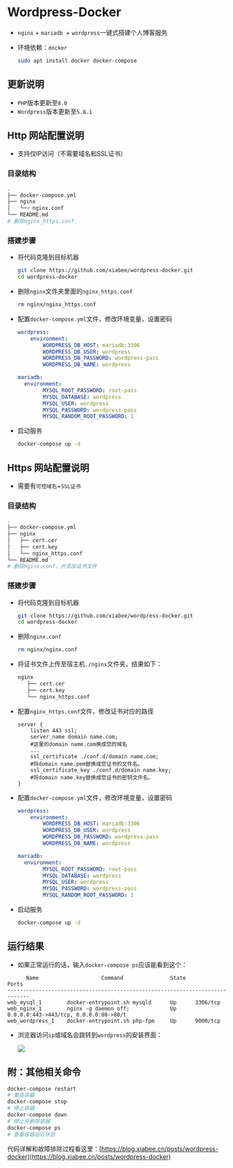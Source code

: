 # Wordpress-Docker

* `nginx` + `mariadb `+ `wordpress`一键式搭建个人博客服务

* 环境依赖：`docker`

  ```bash
  sudo apt install docker docker-compose
  ```

  

## 更新说明

* `PHP`版本更新至`8.0`
* `Wordpress`版本更新至`5.8.1`



## Http 网站配置说明

* 支持仅IP访问（不需要域名和SSL证书）

### 目录结构

```bash
.
├── docker-compose.yml
├── nginx
│   └── nginx.conf
└── README.md
# 删除nginx_https.conf
```



### 搭建步骤

* 将代码克隆到目标机器

  ```bash
  git clone https://github.com/xiabee/wordpress-docker.git
  cd wordpress-docker
  ```

  

* 删除`nginx`文件夹里面的`nginx_https.conf`

  ```bash
  rm nginx/nginx_https.conf
  ```

  

* 配置`docker-compose.yml`文件，修改环境变量，设置密码

  ```yml
  wordpress:
      environment:
          WORDPRESS_DB_HOST: mariadb:3306
          WORDPRESS_DB_USER: wordpress
          WORDPRESS_DB_PASSWORD: wordpress-pass
          WORDPRESS_DB_NAME: wordpress
  
  mariadb:
  	environment:
          MYSQL_ROOT_PASSWORD: root-pass
          MYSQL_DATABASE: wordpress
          MYSQL_USER: wordpress
          MYSQL_PASSWORD: wordpress-pass
          MYSQL_RANDOM_ROOT_PASSWORD: 1
  ```

  

* 启动服务

  ```bash
  docker-compose up -d
  ```



## Https 网站配置说明

* 需要有`可控域名`+`SSL证书`

### 目录结构

```bash
.
├── docker-compose.yml
├── nginx
│	├── cert.cer
│   ├── cert.key
│   └── nginx_https.conf
└── README.md
# 删除nginx.conf，并添加证书文件
```



### 搭建步骤

* 将代码克隆到目标机器

  ```bash
  git clone https://github.com/xiabee/wordpress-docker.git
  cd wordpress-docker
  ```

  

* 删除`nginx.conf`

  ```bash
  rm nginx/nginx.conf
  ```

  

* 将证书文件上传至宿主机`./nginx`文件夹，结果如下：

  ```bash
  nginx
     ├── cert.cer
     ├── cert.key
     └── nginx_https.conf
  ```

  

* 配置`nginx_https.conf`文件，修改证书对应的路径

  ```nginx
  server {
      listen 443 ssl;
      server_name domain name.com; 
      #这里的domain name.com换成您的域名
      ...
      ssl_certificate ./conf.d/domain name.com;   
      #将domain name.pem替换成您证书的文件名。
      ssl_certificate_key ./conf.d/domain name.key;   
      #将domain name.key替换成您证书的密钥文件名。
  }
  ```

  

* 配置`docker-compose.yml`文件，修改环境变量，设置密码

  ```yml
  wordpress:
      environment:
          WORDPRESS_DB_HOST: mariadb:3306
          WORDPRESS_DB_USER: wordpress
          WORDPRESS_DB_PASSWORD: wordpress-pass
          WORDPRESS_DB_NAME: wordpress
  
  mariadb:
  	environment:
          MYSQL_ROOT_PASSWORD: root-pass
          MYSQL_DATABASE: wordpress
          MYSQL_USER: wordpress
          MYSQL_PASSWORD: wordpress-pass
          MYSQL_RANDOM_ROOT_PASSWORD: 1
  ```

  

* 启动服务

  ```bash
  docker-compose up -d
  ```

  



## 运行结果

* 如果正常运行的话，输入`docker-compose ps`应该能看到这个：

```
      Name                    Command               State                    Ports                  
-----------------------------------------------------------------------------
web_mysql_1        docker-entrypoint.sh mysqld      Up      3306/tcp                                
web_nginx_1        nginx -g daemon off;             Up      0.0.0.0:443->443/tcp, 0.0.0.0:80->80/t
web_wordpress_1    docker-entrypoint.sh php-fpm     Up      9000/tcp 
```



* 浏览器访问`ip`或域名会跳转到`wordpress`的安装界面：

  ![](https://tva1.sinaimg.cn/large/0084b03xly1gwdl0zor35j31890ql79w.jpg)



## 附：其他相关命令

```bash
docker-compose restart
# 重启容器
docker-compose stop
# 停止容器
docker-compose down
# 停止并删除容器
docker-compose ps
# 查看容器运行状态
```



代码详解和故障排除过程看这里：[https://blog.xiabee.cn/posts/wordpress-docker](https://blog.xiabee.cn/posts/wordpress-docker)

